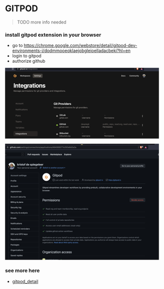 # GITPOD

> TODO more info needed

### install gitpod extension in your browser

- go to https://chrome.google.com/webstore/detail/gitpod-dev-environments-i/dodmmooeoklaejobgleioelladacbeki?hl=en
- login to gitpod
- authorize github

![](img/gitpod_authorize.png)

![](img/gitpod_security.png)


### see more here

- [gitpod_detail](gitpod_detail)